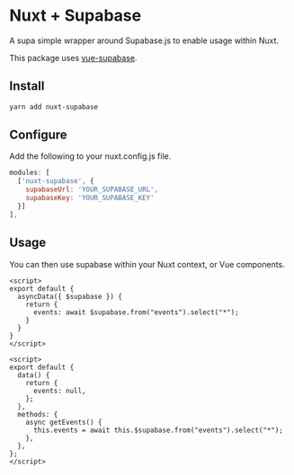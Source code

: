 # Nuxt + Supabase

A supa simple wrapper around Supabase.js to enable usage within Nuxt.

This package uses [vue-supabase](https://github.com/supabase/vue-supabase).

## Install

```bash
yarn add nuxt-supabase
```

## Configure

Add the following to your nuxt.config.js file.

```js
modules: [
  ['nuxt-supabase', {
    supabaseUrl: 'YOUR_SUPABASE_URL',
    supabaseKey: 'YOUR_SUPABASE_KEY'
  }]
],
```

## Usage

You can then use supabase within your Nuxt context, or Vue components.

```vue
<script>
export default {
  asyncData({ $supabase }) {
    return {
      events: await $supabase.from("events").select("*");
    }
  }
}
</script>

<script>
export default {
  data() {
    return {
      events: null,
    };
  },
  methods: {
    async getEvents() {
      this.events = await this.$supabase.from("events").select("*");
    },
  },
};
</script>
```
